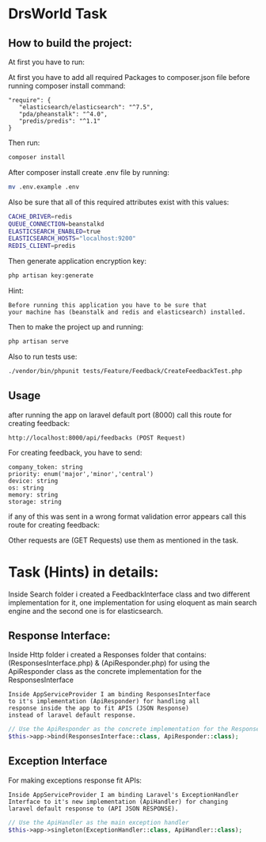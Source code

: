 # DrsWorld Task



## How to build the project:

At first you have to run:


At first you have to add all required Packages to 
composer.json file before running composer install command: 

```json{
"require": {
   "elasticsearch/elasticsearch": "^7.5",
   "pda/pheanstalk": "^4.0",
   "predis/predis": "^1.1"
}
```

Then run:

```bash
composer install
```

After composer install create .env file by running:

```bash
mv .env.example .env
```

Also be sure that all of this required attributes exist
with this values:

```bash
CACHE_DRIVER=redis
QUEUE_CONNECTION=beanstalkd
ELASTICSEARCH_ENABLED=true
ELASTICSEARCH_HOSTS="localhost:9200"
REDIS_CLIENT=predis
```

Then generate application encryption key:

```bash
php artisan key:generate
```

Hint:

```text
Before running this application you have to be sure that
your machine has (beanstalk and redis and elasticsearch) installed.
```

Then to make the project up and running:

```bash
php artisan serve
```

Also to run tests use:

```bash
./vendor/bin/phpunit tests/Feature/Feedback/CreateFeedbackTest.php
```

## Usage

after running the app on laravel default port (8000)
call this route for creating feedback:

```text
http://localhost:8000/api/feedbacks (POST Request)
```

For creating feedback,
you have to send:

```text
company_token: string
priority: enum('major','minor','central')
device: string
os: string
memory: string
storage: string
```

if any of this was sent in a wrong format 
validation error appears
call this route for creating feedback:

Other requests are (GET Requests) use them as mentioned in the task.

# Task (Hints) in details:

 Inside Search folder i created a FeedbackInterface class
 and two different implementation for it, one implementation
 for using eloquent as main search engine and the second
 one is for elasticsearch.

 ## Response Interface:
 Inside Http folder i created a Responses folder that
 contains: (ResponsesInterface.php) & (ApiResponder.php)
 for using the ApiResponder class as the concrete 
 implementation for the ResponsesInterface
 
 ```text
 Inside AppServiceProvider I am binding ResponsesInterface 
 to it's implementation (ApiResponder) for handling all 
 response inside the app to fit APIS (JSON Response)
 instead of laravel default response. 
 ```
 
 ```php
 // Use the ApiResponder as the concrete implementation for the ResponsesInterface
 $this->app->bind(ResponsesInterface::class, ApiResponder::class);
 ``` 
 
 ## Exception Interface
 
 For making exceptions response fit APIs:
 
 ```text
 Inside AppServiceProvider I am binding Laravel's ExceptionHandler 
 Interface to it's new implementation (ApiHandler) for changing 
 laravel default response to (API JSON RESPONSE). 
 ```
 
 ```php
// Use the ApiHandler as the main exception handler
$this->app->singleton(ExceptionHandler::class, ApiHandler::class);
 ``` 

 

